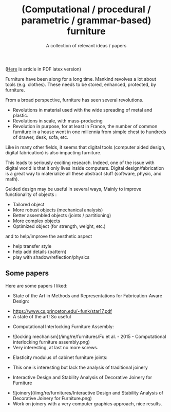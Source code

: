 ﻿---
layout: page
title: (Computational / procedural / parametric / grammar-based) furniture
subtitle: A collection of relevant ideas / papers
---
([Here](/img/re/furnitures/Toward_tailored_and_durable_wooden_furniture_for_the_mass_using_computer_aided_design_and_digital_fabrication.pdf) is article in PDF latex version)

Furniture have been along for a long time.
Mankind revolves a lot about tools (e.g. clothes). These needs to be stored, enhanced, protected, by furniture.

From a broad perspective, furniture has seen several revolutions. 
 - Revolutions in material used with the wide spreading of metal and plastic. 
 - Revolutions in scale, with mass-producing
 - Revolution in purpose, for at least in France, the number of common furniture in a house went in one millennia from simple chest to hundreds of drawer, desk, sofa, etc. 


Like in many other fields, it seems that digital tools (computer aided design, digital fabrication) is also impacting furniture.

This leads to seriously exciting research.
Indeed, one of the issue with digital world is that it only lives inside computers.
Digital design/fabrication is a great way to materialize all these abstract stuff (software, physic, and math).


Guided design may be useful in several ways, 
Mainly to improve functionality of objects :
 - Tailored object
 - More robust objects (mechanical analysis)
 - Better assembled objects (joints / partitioning)
 - More complex objects 
 - Optimized object (for strength, weight, etc.)


and to help/improve the aesthetic aspect
 - help transfer style
 - help add details (pattern)
 - play with shadow/reflection/physics
 


## Some papers ##

Here are some papers I liked:
 - State of the Art in Methods and Representations for Fabrication-Aware Design:
  * https://www.cs.princeton.edu/~funk/star17.pdf
  * A state of the art! So useful


 - Computational Interlocking Furniture Assembly:  
  * ![locking mechanism](/img/re/furnitures/Fu et al. - 2015 - Computational interlocking furniture assembly.png)
  * Very interesting, at last no more screws.


 - Elasticity modulus of cabinet furniture joints: 
  * This one is interesting but lack the analysis of traditional joinery


 - Interactive Design and Stability Analysis of Decorative Joinery for Furniture
  * ![joinery](/img/re/furnitures/Interactive Design and Stability Analysis of Decorative Joinery for Furniture.png)
  * Work on joinery with a very computer graphics approach, nice results.
